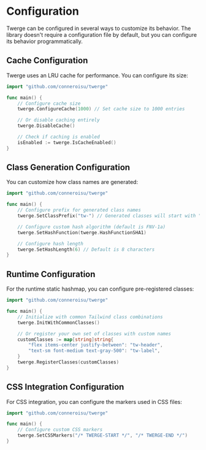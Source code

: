 # Configuration

Twerge can be configured in several ways to customize its behavior. The library doesn't require a configuration file by default, but you can configure its behavior programmatically.

## Cache Configuration

Twerge uses an LRU cache for performance. You can configure its size:

```go
import "github.com/conneroisu/twerge"

func main() {
    // Configure cache size
    twerge.ConfigureCache(1000) // Set cache size to 1000 entries

    // Or disable caching entirely
    twerge.DisableCache()

    // Check if caching is enabled
    isEnabled := twerge.IsCacheEnabled()
}
```

## Class Generation Configuration

You can customize how class names are generated:

```go
import "github.com/conneroisu/twerge"

func main() {
    // Configure prefix for generated class names
    twerge.SetClassPrefix("tw-") // Generated classes will start with "tw-"

    // Configure custom hash algorithm (default is FNV-1a)
    twerge.SetHashFunction(twerge.HashFunctionSHA1)

    // Configure hash length
    twerge.SetHashLength(6) // Default is 8 characters
}
```

## Runtime Configuration

For the runtime static hashmap, you can configure pre-registered classes:

```go
import "github.com/conneroisu/twerge"

func main() {
    // Initialize with common Tailwind class combinations
    twerge.InitWithCommonClasses()

    // Or register your own set of classes with custom names
    customClasses := map[string]string{
        "flex items-center justify-between": "tw-header",
        "text-sm font-medium text-gray-500": "tw-label",
    }
    twerge.RegisterClasses(customClasses)
}
```

## CSS Integration Configuration

For CSS integration, you can configure the markers used in CSS files:

```go
import "github.com/conneroisu/twerge"

func main() {
    // Configure custom CSS markers
    twerge.SetCSSMarkers("/* TWERGE-START */", "/* TWERGE-END */")
}
```
